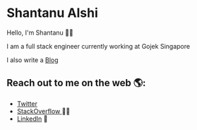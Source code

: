 # Shantanu Alshi
Hello, I'm Shantanu 👋🏾

I am a full stack engineer currently working at Gojek Singapore

I also write a <a href="https://www.shantanualshi.com/">Blog</a>

## Reach out to me on the web 🌎:

- <a href="https://twitter.com/shantanualshi">Twitter</a>
- <a href="https://stackoverflow.com/users/3655904/shantanu-alshi"> StackOverflow </a> 🕵️‍♂️
- <a href="https://www.linkedin.com/in/shantanualshi/">LinkedIn</a> 💼
